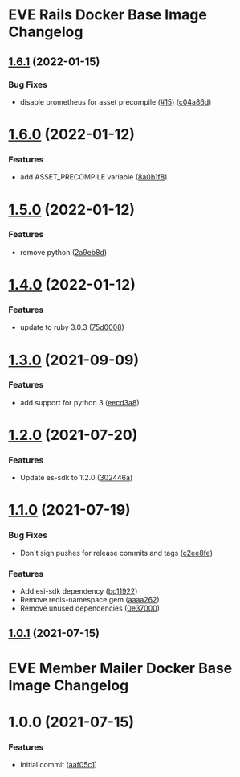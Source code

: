 # EVE Rails Docker Base Image Changelog

## [1.6.1](https://github.com/bokoboshahni/eve-rails-docker-base/compare/v1.6.0...v1.6.1) (2022-01-15)


### Bug Fixes

* disable prometheus for asset precompile ([#15](https://github.com/bokoboshahni/eve-rails-docker-base/issues/15)) ([c04a86d](https://github.com/bokoboshahni/eve-rails-docker-base/commit/c04a86dee14c2b00ccad3cc49584b9aac7b2c9f7))

# [1.6.0](https://github.com/bokoboshahni/eve-rails-docker-base/compare/v1.5.0...v1.6.0) (2022-01-12)


### Features

* add ASSET_PRECOMPILE variable ([8a0b1f8](https://github.com/bokoboshahni/eve-rails-docker-base/commit/8a0b1f87adf8017d8d9e9a83471a87bc732f9eb8))

# [1.5.0](https://github.com/bokoboshahni/eve-rails-docker-base/compare/v1.4.0...v1.5.0) (2022-01-12)


### Features

* remove python ([2a9eb8d](https://github.com/bokoboshahni/eve-rails-docker-base/commit/2a9eb8da56f7a90b72e6b10778a562ff8c85cac7))

# [1.4.0](https://github.com/bokoboshahni/eve-rails-docker-base/compare/v1.3.0...v1.4.0) (2022-01-12)


### Features

* update to ruby 3.0.3 ([75d0008](https://github.com/bokoboshahni/eve-rails-docker-base/commit/75d0008d801069118a57520e2873173a0cdf4bd7))

# [1.3.0](https://github.com/bokoboshahni/eve-rails-docker-base/compare/v1.2.0...v1.3.0) (2021-09-09)


### Features

* add support for python 3 ([eecd3a8](https://github.com/bokoboshahni/eve-rails-docker-base/commit/eecd3a8d0c5130f868f45178d8c95fdf8dcfde14))

# [1.2.0](https://github.com/bokoboshahni/eve-rails-docker-base/compare/v1.1.0...v1.2.0) (2021-07-20)


### Features

* Update es-sdk to 1.2.0 ([302446a](https://github.com/bokoboshahni/eve-rails-docker-base/commit/302446a6d7852609e0fedd6873b2f71ce72f9605))

# [1.1.0](https://github.com/bokoboshahni/eve-rails-docker-base/compare/v1.0.1...v1.1.0) (2021-07-19)


### Bug Fixes

* Don't sign pushes for release commits and tags ([c2ee8fe](https://github.com/bokoboshahni/eve-rails-docker-base/commit/c2ee8feb3e75cdc7ea45688c5facb91f269e7641))


### Features

* Add esi-sdk dependency ([bc11922](https://github.com/bokoboshahni/eve-rails-docker-base/commit/bc119229611588d606314e75ba4be63de860802a))
* Remove redis-namespace gem ([aaaa262](https://github.com/bokoboshahni/eve-rails-docker-base/commit/aaaa2623ebd0f8687801bf866686a7a5c8243782))
* Remove unused dependencies ([0e37000](https://github.com/bokoboshahni/eve-rails-docker-base/commit/0e3700020634f2e34dcbbcd4696c85d2a0023e7d))

## [1.0.1](https://github.com/bokoboshahni/eve-rails-docker-base/compare/v1.0.0...v1.0.1) (2021-07-15)

# EVE Member Mailer Docker Base Image Changelog

# 1.0.0 (2021-07-15)


### Features

* Initial commit ([aaf05c1](https://github.com/bokoboshahni/eve-rails-docker-base/commit/aaf05c128155c7e19a35ac821460e93709f54782))
